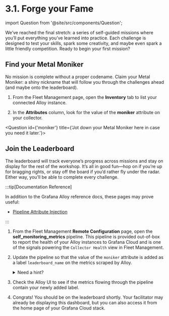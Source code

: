 ---
---

# 3.1. Forge your Fame

import Question from '@site/src/components/Question';

We’ve reached the final stretch: a series of self-guided missions where you’ll put everything you’ve learned into practice. Each challenge is designed to test your skills, spark some creativity, and maybe even spark a little friendly competition. Ready to begin your first mission?

## Find your Metal Moniker

No mission is complete without a proper codename. Claim your Metal Moniker: a shiny nickname that will follow you through the challenges ahead (and maybe onto the leaderboard).

1.  From the Fleet Management page, open the **Inventory** tab to list your connected Alloy instance.

1.  In the **Attributes** column, look for the value of the **moniker** attribute on your collector.

<Question id={'moniker'} title={'Jot down your Metal Moniker here in case you need it later.'}></Question>


## Join the Leaderboard

The leaderboard will track everyone’s progress across missions and stay on display for the rest of the workshop. It’s all in good fun—hop on if you’re up for bragging rights, or stay off the board if you’d rather fly under the radar. Either way, you’ll be able to complete every challenge.

:::tip[Documentation Reference]

In addition to the Grafana Alloy reference docs, these pages may prove useful:
* [Pipeline Attribute Injection](https://grafana.com/docs/grafana-cloud/send-data/fleet-management/set-up/configuration-pipelines/pipeline-attribute-injection/)

:::

1.  From the Fleet Management **Remote Configuration** page, open the **self_monitoring_metrics** pipeline. This pipeline is provided out-of-box to report the health of your Alloy instances to Grafana Cloud and is one of the signals powering the `Collector Health` view in Fleet Management.

1.  Update the pipeline so that the value of the `moniker` attribute is added as a label `leaderboard_name` on the metrics scraped by Alloy.
    <details>
        <summary>Need a hint?</summary>

        Try adding a rule in the `discovery.relabel` component. The first rule in this block is doing something very similar to what you need to accomplish.
    </details>

1.  Check the Alloy UI to see if the metrics flowing through the pipeline contain your newly added label.

1.  Congrats! You should be on the leaderboard shortly. Your facilitator may already be displaying this dashboard, but you can also access it from the home page of your Grafana Cloud stack.
